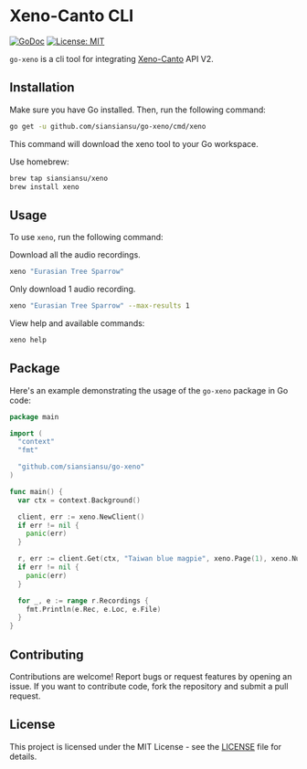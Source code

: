 # Xeno-Canto CLI

[![GoDoc](https://godoc.org/github.com/siansiansu/go-xeno?status.svg)](http://godoc.org/github.com/siansiansu/go-xeno) [![License: MIT](https://img.shields.io/badge/License-MIT-yellow.svg)](https://opensource.org/licenses/MIT)

`go-xeno` is a cli tool for integrating [Xeno-Canto](https://xeno-canto.org/) API V2.

## Installation

Make sure you have Go installed. Then, run the following command:

```bash
go get -u github.com/siansiansu/go-xeno/cmd/xeno
```

This command will download the xeno tool to your Go workspace.

Use homebrew:

```bash
brew tap siansiansu/xeno
brew install xeno
```

## Usage

To use `xeno`, run the following command:

Download all the audio recordings.

```bash
xeno "Eurasian Tree Sparrow"
```

Only download 1 audio recording.

```bash
xeno "Eurasian Tree Sparrow" --max-results 1
```

View help and available commands:

```bash
xeno help
```

## Package

Here's an example demonstrating the usage of the `go-xeno` package in Go code:

```go
package main

import (
  "context"
  "fmt"

  "github.com/siansiansu/go-xeno"
)

func main() {
  var ctx = context.Background()

  client, err := xeno.NewClient()
  if err != nil {
    panic(err)
  }

  r, err := client.Get(ctx, "Taiwan blue magpie", xeno.Page(1), xeno.NumPages(1))
  if err != nil {
    panic(err)
  }

  for _, e := range r.Recordings {
    fmt.Println(e.Rec, e.Loc, e.File)
  }
}
```

## Contributing

Contributions are welcome! Report bugs or request features by opening an issue. If you want to contribute code, fork the repository and submit a pull request.

## License

This project is licensed under the MIT License - see the [LICENSE](./LICENSE) file for details.
